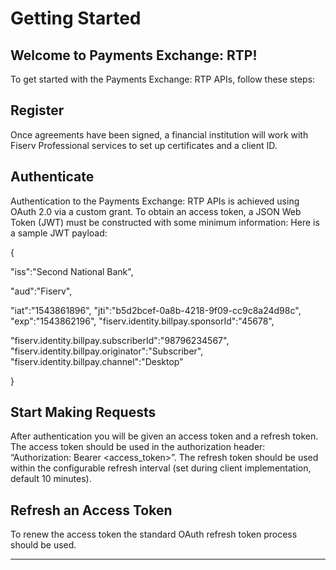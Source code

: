 # Getting Started

## Welcome to Payments Exchange: RTP!

To get started with the Payments Exchange: RTP APIs, follow these steps:
 
## Register

Once agreements have been signed, a financial institution will work with Fiserv Professional services to set up certificates and a client ID.


## Authenticate

Authentication to the Payments Exchange: RTP APIs is achieved using OAuth 2.0 via a custom grant. To obtain an access token, a JSON Web Token (JWT) must be constructed with some  minimum information: 
Here is a sample JWT payload:

{

"iss":"Second National Bank",

"aud":"Fiserv",

"iat":"1543861896", "jti":"b5d2bcef-0a8b-4218-9f09-cc9c8a24d98c", "exp":"1543862196", "fiserv.identity.billpay.sponsorId":"45678", 

"fiserv.identity.billpay.subscriberId":"98796234567", "fiserv.identity.billpay.originator":"Subscriber", "fiserv.identity.billpay.channel":"Desktop”

}


## Start Making Requests

After authentication you will be given an access token and a refresh token. The access token should be used in the authorization header: “Authorization: Bearer <access_token>”.
The refresh token should be used within the configurable refresh interval (set during client implementation, default 10 minutes).


## Refresh an Access Token

To renew the access token the standard OAuth refresh token process should be used.




___



 
